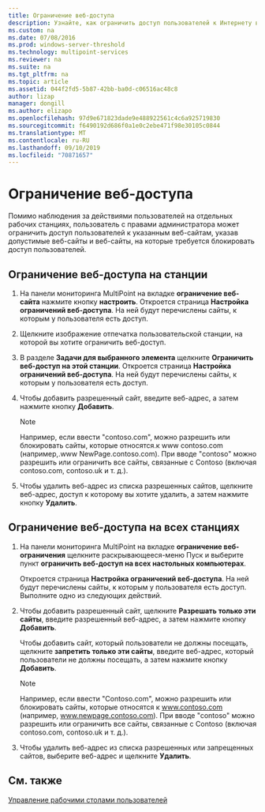 ```yaml
---
title: Ограничение веб-доступа
description: Узнайте, как ограничить доступ пользователей к Интернету в службах MultiPoint.
ms.custom: na
ms.date: 07/08/2016
ms.prod: windows-server-threshold
ms.technology: multipoint-services
ms.reviewer: na
ms.suite: na
ms.tgt_pltfrm: na
ms.topic: article
ms.assetid: 044f2fd5-5b87-42bb-ba0d-c06516ac48c8
author: lizap
manager: dongill
ms.author: elizapo
ms.openlocfilehash: 97d9e671823dade9e488922561c4c6a925719830
ms.sourcegitcommit: f6490192d686f0a1e0c2ebe471f98e30105c0844
ms.translationtype: MT
ms.contentlocale: ru-RU
ms.lasthandoff: 09/10/2019
ms.locfileid: "70871657"
---
```

# <a name="limit-web-access"></a>Ограничение веб-доступа
Помимо наблюдения за действиями пользователей на отдельных рабочих станциях, пользователь с правами администратора может ограничить доступ пользователей к указанным веб-сайтам, указав допустимые веб-сайты и веб-сайты, на которые требуется блокировать доступ пользователей.  
  
## <a name="to-limit-web-access-on-a-station"></a>Ограничение веб-доступа на станции  
  
1. На панели мониторинга MultiPoint на вкладке **ограничение веб-сайта** нажмите кнопку **настроить**. Откроется страница **Настройка ограничений веб-доступа**. На ней будут перечислены сайты, к которым у пользователя есть доступ.  
  
2. Щелкните изображение отпечатка пользовательской станции, на которой вы хотите ограничить веб-доступ.  
  
3. В разделе **Задачи для выбранного элемента** щелкните **Ограничить веб-доступ на этой станции**. Откроется страница **Настройка ограничений веб-доступа**. На ней будут перечислены сайты, к которым у пользователя есть доступ.  
  
4. Чтобы добавить разрешенный сайт, введите веб-адрес, а затем нажмите кнопку **Добавить**.  
  
   > [!NOTE]
   > Например, если ввести "contoso.com", можно разрешить или блокировать сайты, которые относятся\.к www contoso.com (например,\.www NewPage.contoso.com). При вводе "contoso" можно разрешить или ограничить все сайты, связанные с Contoso (включая contoso.com, contoso.uk и т. д.).  
  
5. Чтобы удалить веб-адрес из списка разрешенных сайтов, щелкните веб-адрес, доступ к которому вы хотите удалить, а затем нажмите кнопку **Удалить**.  
  
## <a name="to-limit-web-access-on-all-stations"></a>Ограничение веб-доступа на всех станциях  
  
1. На панели мониторинга MultiPoint на вкладке **ограничение веб-ограничения** щелкните раскрывающееся\-меню Пуск и выберите пункт **ограничить веб-доступ на всех настольных компьютерах**.  
  
   Откроется страница **Настройка ограничений веб-доступа**. На ней будут перечислены сайты, к которым у пользователя есть доступ. Выполните одно из следующих действий.  
  
2. Чтобы добавить разрешенный сайт, щелкните **Разрешать только эти сайты**, введите разрешенный веб-адрес, а затем нажмите кнопку **Добавить**.  
  
   Чтобы добавить сайт, который пользователи не должны посещать, щелкните **запретить только эти сайты**, введите веб-адрес, который пользователи не должны посещать, а затем нажмите кнопку **Добавить**.  
  
   > [!NOTE]
   > Например, если ввести "Contoso.com", можно разрешить или блокировать сайты, которые относятся к www.contoso.com (например, www.newpage.contoso.com). При вводе "contoso" можно разрешить или ограничить все сайты, связанные с Contoso (включая contoso.com, contoso.uk и т. д.).  
  
3. Чтобы удалить веб-адрес из списка разрешенных или запрещенных сайтов, выберите веб-адрес и щелкните **Удалить**.  
  
## <a name="see-also"></a>См. также  
[Управление рабочими столами пользователей](manage-user-desktops-using-multipoint-dashboard.md)  
